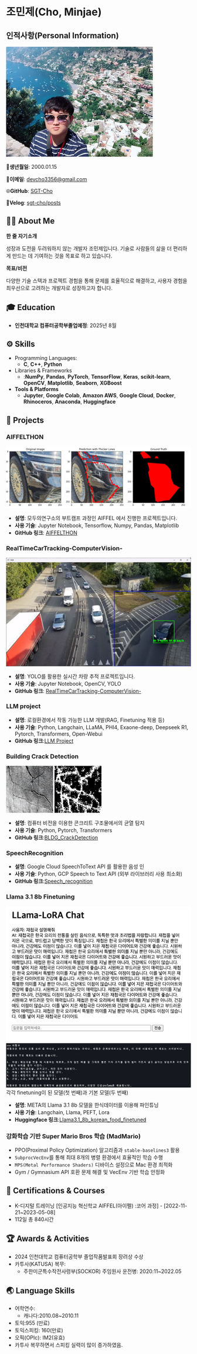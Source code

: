 # 조민제(Cho, Minjae)

## 인적사항(Personal Information)

![프로필 (1).jpg](./assets/profile.jpg)

📅**생년월일**: 2000.01.15

📧**이메일**: devcho3356@gmail.com

🌐**GitHub**: [SGT-Cho](https://github.com/SGT-Cho)

📝**Velog**: [sgt-cho/posts](https://velog.io/@sgt-cho/posts)

## **👨‍💻 About Me**

**한 줄 자기소개**

성장과 도전을 두려워하지 않는 개발자 조민제입니다. 기술로 사람들의 삶을 더 편리하게 만드는 데 기여하는 것을 목표로 하고 있습니다.

**목표/비전**

다양한 기술 스택과 프로젝트 경험을 통해 문제를 효율적으로 해결하고, 사용자 경험을 최우선으로 고려하는 개발자로 성장하고자 합니다.

## **🎓 Education**

- **인천대학교 컴퓨터공학부졸업예정**: 2025년 8월

## ⚙️ Skills

- Programming Languages:
    - **C**, **C++**, **Python**
- Libraries & Frameworks
    - :**NumPy**, **Pandas**, **PyTorch**, **TensorFlow**, **Keras**, **scikit-learn**, **OpenCV**, **Matplotlib**, **Seaborn**, **XGBoost**
- **Tools & Platforms**
    - **Jupyter**, **Google Colab**, **Amazon AWS**, **Google Cloud**, **Docker**, **Rhinoceros**, **Anaconda**, **Huggingface**

## **📂 Projects**

### **AIFFELTHON**

![aiffelton.png](./assets/aiffelton.png)

- **설명**: 모두의연구소의 부트캠프 과정인 AIFFEL 에서 진행한 프로젝트입니다.
- **사용 기술**: Jupyter Notebook, Tensorflow, Numpy, Pandas, Matplotlib
- **GitHub 링크**: [AIFFELTHON](https://github.com/SGT-Cho/AIFFELTHON)

### **RealTimeCarTracking-ComputerVision-**

![cardetection.png](./assets/cardetection.png)

- **설명**: YOLO를 활용한 실시간 차량 추적 프로젝트입니다.
- **사용 기술**: Jupyter Notebook, OpenCV, YOLO
- **GitHub 링크**: [RealTimeCarTracking-ComputerVision-](https://github.com/SGT-Cho/RealTimeCarTracking-ComputerVision-)

### **LLM project**

- **설명**: 로컬환경에서 작동 가능한 LLM 개발(RAG, Finetuning 적용 등)
- **사용 기술**: Python, Langchain, LLaMA, PHI4, Exaone-deep, Deepseek R1, Pytorch, Transformers, Open-Webui
- **GitHub 링크**:[LLM Project](https://github.com/SGT-Cho/LLM)

### **Building Crack Detection**

![Original Image](./assets/bldgcrack.jpg)
![Example Prediction](./assets/bldgcrack2.png)

- **설명**: 컴퓨터 비전을 이용한 콘크리트 구조물에서의 균열 탐지
- **사용 기술**: Python, Pytorch, Transformers
- **GitHub 링크**:[BLDG_CrackDetection](https://github.com/SGT-Cho/BldgCrackDetection)

### **SpeechRecognition**

- **설명**: Google Cloud SpeechToText API 를 활용한 음성 인
- **사용 기술**: Python, GCP Speech to Text API (외부 라이브러리 사용 최소화)
- **GitHub 링크**:[Speech_recognition](https://github.com/SGT-Cho/speech_recognition)

### **Llama 3.1 8b Finetuning**

![finetuned](./assets/finetuned2.png)
![unfinetuned](./assets/finetuned1.png)
각각 finetuning이 된 모델(첫 번째)과 기본 모델(두 번째)
- **설명**: META의 Llama 3.1 8b 모델을 한식데이터를 이용해 파인튜닝
- **사용 기술**: Langchain, Llama, PEFT, Lora
- **Huggingface 링크**:[Llama3.1_8b_korean_food_finetuned](https://huggingface.co/mobilelife)

### **강화학습 기반 Super Mario Bros 학습 (MadMario)**

- PPO(Proximal Policy Optimization) 알고리즘과 `stable-baselines3` 활용  
- `SubprocVecEnv`를 통해 최대 8개의 병렬 환경에서 효율적인 학습 수행  
- `MPS(Metal Performance Shaders)` 디바이스 설정으로 Mac 환경 최적화  
- Gym / Gymnasium API 호환 문제 해결 및 VecEnv 기반 학습 안정화

## **📜 Certifications & Courses**

- K-디지털 트레이닝 [인공지능 혁신학교 AIFFEL(아이펠) :코어 과정] - [2022-11-21~2023-05-08]
- 112일 총 840시간

## 🏆 Awards & Activities

- 2024 인천대학교 컴퓨터공학부 졸업작품발표회 장려상 수상
- 카투사(KATUSA) 복무:
    - 주한미군특수작전사령부(SOCKOR) 주임원사 운전병: 2020:11~2022.05

## **🌏 Language Skills**

- 어학연수:
    - 캐나다:2010.08~2010.11
- 토익:955 (만료)
- 토익스피킹: 160(만료)
- 오픽(OPIc): IM2(유효)
- 카투사 복무하면서 스피킹 실력이 많이 증가하였음.
